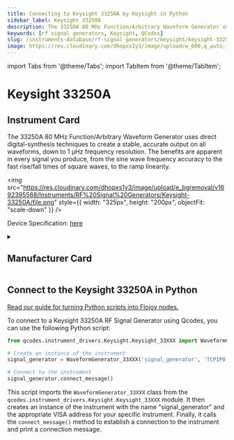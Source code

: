 ```yaml
---
title: Connecting to Keysight 33250A by Keysight in Python
sidebar_label: Keysight 33250A
description: The 33250A 80 MHz Function/Arbitrary Waveform Generator uses direct digital-synthesis techniques to create a stable, accurate output on all waveforms, down to 1 µHz frequency resolution. The benefits are apparent in every signal you produce, from the sine wave frequency accuracy to the fast rise/fall times of square waves, to the ramp linearity.
keywords: [rf signal generators, Keysight, QCodes]
slug: /instruments-database/rf-signal-generators/keysight/keysight-33250a
image: https://res.cloudinary.com/dhopxs1y3/image/upload/w_600,q_auto,f_auto/e_bgremoval/v1692395568/Instruments/RF%20Signal%20Generators/Keysight-33250A/file.jpg
---
```


import Tabs from '@theme/Tabs';
import TabItem from '@theme/TabItem';

# Keysight 33250A

## Instrument Card

<div className="flex">

<div>

The 33250A 80 MHz Function/Arbitrary Waveform Generator uses direct digital-synthesis techniques to create a stable, accurate output on all waveforms, down to 1 µHz frequency resolution. The benefits are apparent in every signal you produce, from the sine wave frequency accuracy to the fast rise/fall times of square waves, to the ramp linearity.

</div>

<img src="https://res.cloudinary.com/dhopxs1y3/image/upload/e_bgremoval/v1692395568/Instruments/RF%20Signal%20Generators/Keysight-33250A/file.png" style={{ width: "325px", height: "200px", objectFit: "scale-down" }} />

</div>

<div className="flex text-center">

<p>Device Specification: <a target="\_blank" href="https://www.keysight.com/us/en/assets/7018-06693/data-sheets/5968-8807.pdf">here</a></p>

</div>

<details style={{ marginTop: "15px"}}>
<summary><h2>Manufacturer Card</h2></summary>

<img src="https://res.cloudinary.com/dhopxs1y3/image/upload/v1692125973/Instruments/Vendor%20Logos/Keysight.png" style={{ width: "100%", height: "170px",objectFit: "scale-down" }} />

Keysight Technologies, or Keysight, is an American company that manufactures electronics test and measurement equipment and software.

<ul>
  <li>Headquarters: USA</li>
  <li>Yearly Revenue (millions, USD): 5420.0</li>
  <li>Vendor Website: <a href="https://www.keysight.com/us/en/home.html">here</a></li>
</ul>
</details>

## Connect to the Keysight 33250A in Python

[Read our guide for turning Python scripts into Flojoy nodes.](https://docs.flojoy.ai/custom-nodes/creating-custom-node/)
<Tabs>
<TabItem value="QCodes" label="QCodes">

To connect to a Keysight 33250A RF Signal Generator using Qcodes, you can use the following Python script:

```python
from qcodes.instrument_drivers.Keysight.Keysight_33XXX import WaveformGenerator_33XXX

# Create an instance of the instrument
signal_generator = WaveformGenerator_33XXX('signal_generator', 'TCPIP0::192.168.1.1::INSTR')

# Connect to the instrument
signal_generator.connect_message()
```

This script imports the `WaveformGenerator_33XXX` class from the `qcodes.instrument_drivers.Keysight.Keysight_33XXX` module. It then creates an instance of the instrument with the name "signal_generator" and the appropriate VISA address for your specific instrument. Finally, it calls the `connect_message()` method to establish a connection to the instrument and print a connection message.

</TabItem>
</Tabs>